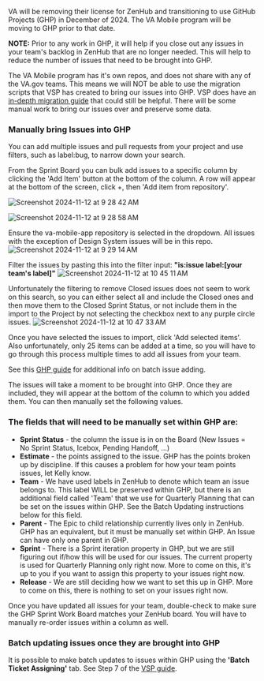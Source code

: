 VA will be removing their license for ZenHub and transitioning to use GitHub Projects (GHP) in December of 2024.  The VA Mobile program will be moving to GHP prior to that date.  

**NOTE:** Prior to any work in GHP, it will help if you close out any issues in your team's backlog in ZenHub that are no longer needed.  This will help to reduce the number of issues that need to be brought into GHP.

The VA Mobile program has it's own repos, and does not share with any of the VA.gov teams.  This means we will NOT be able to use the migration scripts that VSP has created to bring our issues into GHP.  VSP does have an [in-depth migration guide](https://dsva.slack.com/docs/T03FECE8V/F07TR9N5XRT) that could still be helpful.
There will be some manual work to bring our issues over and preserve some data.


### Manually bring Issues into GHP
You can add multiple issues and pull requests from your project and use filters, such as label:bug, to narrow down your search.

From the Sprint Board you can bulk add issues to a specific column by clicking the 'Add Item' button at the bottom of the column.  A row will appear at the bottom of the screen, click +, then 'Add item from repository'.

![Screenshot 2024-11-12 at 9 28 42 AM](https://github.com/user-attachments/assets/18740375-f1e6-45f2-baad-7eb333696691)

![Screenshot 2024-11-12 at 9 28 58 AM](https://github.com/user-attachments/assets/304c4b94-bc22-45eb-876c-ae770dacb996)

Ensure the va-mobile-app repository is selected in the dropdown.  All issues with the exception of Design System issues will be in this repo.
![Screenshot 2024-11-12 at 9 29 14 AM](https://github.com/user-attachments/assets/d000cda3-67be-45b9-895a-3ae1138ac6d2)

Filter the issues by pasting this into the filter input: **"is:issue label:[your team's label]"**
![Screenshot 2024-11-12 at 10 45 11 AM](https://github.com/user-attachments/assets/3b1869b0-d3ca-4d89-9067-e42454e5466a)

Unfortunately the filtering to remove Closed issues does not seem to work on this search, so you can either select all and include the Closed ones and then move them to the Closed Sprint Status, or not include them in the import to the Project by not selecting the checkbox next to any purple circle issues.
![Screenshot 2024-11-12 at 10 47 33 AM](https://github.com/user-attachments/assets/add13976-d220-4225-9a01-e42874ce76a4)

Once you have selected the issues to import, click 'Add selected items'.  
Also unfortunately, only 25 items can be added at a time, so you will have to go through this process multiple times to add all issues from your team.

See this [GHP guide](https://docs.github.com/en/issues/planning-and-tracking-with-projects/managing-items-in-your-project/adding-items-to-your-project#bulk-adding-issues-and-pull-requests) for additional info on batch issue adding.

The issues will take a moment to be brought into GHP.  Once they are included, they will appear at the bottom of the column to which you added them.  You can then manually set the following values.
### The fields that will need to be manually set within GHP are:
- **Sprint Status** - the column the issue is in on the Board (New Issues = No Sprint Status, Icebox, Pending Handoff, ...)
- **Estimate** - the points assigned to the issue.  GHP has the points broken up by discipline.  If this causes a problem for how your team points issues, let Kelly know.
- **Team** - We have used labels in ZenHub to denote which team an issue belongs to.  This label WILL be preserved within GHP, but there is an additional field called 'Team' that we use for Quarterly Planning that can be set on the issues within GHP.  See the Batch Updating instructions below for this field.
- **Parent** - The Epic to child relationship currently lives only in ZenHub.  GHP has an equivalent, but it must be manually set within GHP.  An Issue can have only one parent in GHP.
- **Sprint** - There is a Sprint iteration property in GHP, but we are still figuring out if/how this will be used for our issues.  The current property is used for Quarterly Planning only right now.  More to come on this, it's up to you if you want to assign this property to your issues right now.
- **Release** - We are still deciding how we want to set this up in GHP.  More to come on this, there is nothing to set on your issues right now.

Once you have updated all issues for your team, double-check to make sure the GHP Sprint Work Board matches your ZenHub board.  You will have to manually re-order issues within a column as well.


### Batch updating issues once they are brought into GHP
It is possible to make batch updates to issues within GHP using the **'Batch Ticket Assigning'** tab.  See Step 7 of the [VSP guide](https://dsva.slack.com/docs/T03FECE8V/F07TR9N5XRT).

